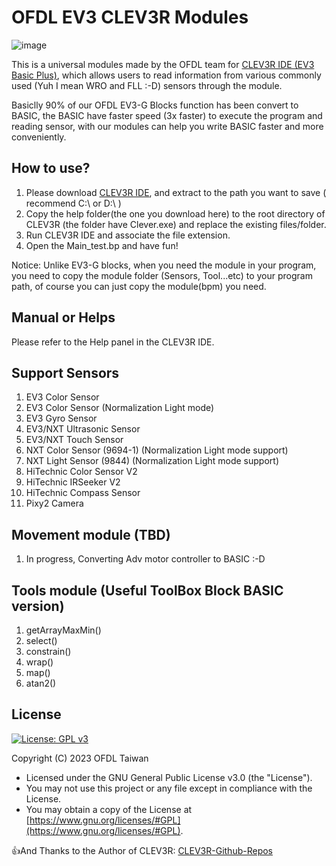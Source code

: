 # OFDL EV3 CLEV3R Modules
![image](https://github.com/ofdl-robotics-tw/EV3-CLEV3R-Modules/assets/17724013/675deaf8-0ca4-4154-8b84-b3540c86e1ac)

This is a universal modules made by the OFDL team for [CLEV3R IDE (EV3 Basic Plus)](https://clev3r.ru/), which allows users to read information from various commonly used (Yuh I mean WRO and FLL :-D) sensors through the module.

Basiclly 90% of our OFDL EV3-G Blocks function has been convert to BASIC, the BASIC have faster speed (3x faster) to execute the program and reading sensor, with our modules can help you write BASIC faster and more conveniently.

## How to use?
1. Please download [CLEV3R IDE](https://clev3r.ru/), and extract to the path you want to save ( recommend C:\ or D:\ )
2. Copy the help folder(the one you download here) to the root directory of CLEV3R (the folder have Clever.exe) and replace the existing files/folder.
3. Run CLEV3R IDE and associate the file extension.
4. Open the Main_test.bp and have fun!

Notice: Unlike EV3-G blocks, when you need the module in your program, you need to copy the module folder (Sensors, Tool...etc) to your program path, of course you can just copy the module(bpm) you need.

## Manual or Helps
Please refer to the Help panel in the CLEV3R IDE.

## Support Sensors
1. EV3 Color Sensor
2. EV3 Color Sensor (Normalization Light mode)
3. EV3 Gyro Sensor
4. EV3/NXT Ultrasonic Sensor
5. EV3/NXT Touch Sensor
6. NXT Color Sensor (9694-1) (Normalization Light mode support)
7. NXT Light Sensor (9844) (Normalization Light mode support)
8. HiTechnic Color Sensor V2
9. HiTechnic IRSeeker V2
10. HiTechnic Compass Sensor
11. Pixy2 Camera

## Movement module (TBD)
1. In progress, Converting Adv motor controller to BASIC :-D

## Tools module (Useful ToolBox Block BASIC version)
1. getArrayMaxMin()
2. select()
3. constrain()
4. wrap()
5. map()
6. atan2()

## License
[![License: GPL v3](https://img.shields.io/badge/License-GPLv3-blue.svg)](https://www.gnu.org/licenses/gpl-3.0)

Copyright (C) 2023 OFDL Taiwan
-   Licensed under the GNU General Public License v3.0 (the "License").
-   You may not use this project or any file except in compliance with the License.
-   You may obtain a copy of the License at [https://www.gnu.org/licenses/#GPL](https://www.gnu.org/licenses/#GPL).

👍And Thanks to the Author of CLEV3R: [CLEV3R-Github-Repos](https://github.com/iCheh/Clev3r-1)
